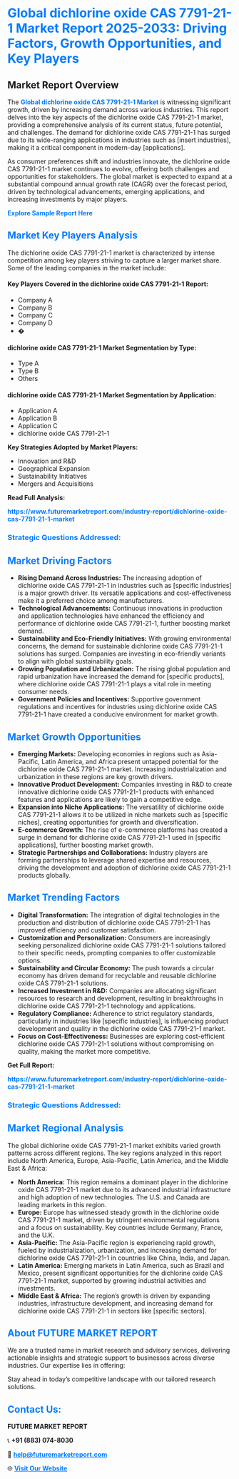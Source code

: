 <h1 style="color: #007BFF;">Global dichlorine oxide CAS 7791-21-1 Market Report 2025-2033: Driving Factors, Growth Opportunities, and Key Players</h1>

<section id="overview">
<h2>Market Report Overview</h2>
<p>The <a href="https://www.futuremarketreport.com/industry-report/dichlorine-oxide-cas-7791-21-1-market" style="color: #007BFF; text-decoration: none;"><strong>Global dichlorine oxide CAS 7791-21-1 Market</strong></a> is witnessing significant growth, driven by increasing demand across various industries. This report delves into the key aspects of the dichlorine oxide CAS 7791-21-1 market, providing a comprehensive analysis of its current status, future potential, and challenges. The demand for dichlorine oxide CAS 7791-21-1 has surged due to its wide-ranging applications in industries such as [insert industries], making it a critical component in modern-day [applications].</p>
<p>As consumer preferences shift and industries innovate, the dichlorine oxide CAS 7791-21-1 market continues to evolve, offering both challenges and opportunities for stakeholders. The global market is expected to expand at a substantial compound annual growth rate (CAGR) over the forecast period, driven by technological advancements, emerging applications, and increasing investments by major players.</p>
</section>

<section id="overview">
<p><a href="https://www.futuremarketreport.com/request-sample/reportId=119875" style="color: #007BFF; text-decoration: none;"><strong>Explore Sample Report Here</strong></a></p>
</section>

<section id="key-players">
<h2 style="color: #007BFF;">Market Key Players Analysis</h2>
<p>The dichlorine oxide CAS 7791-21-1 market is characterized by intense competition among key players striving to capture a larger market share. Some of the leading companies in the market include:</p>
<h4>Key Players Covered in the dichlorine oxide CAS 7791-21-1 Report:</h4>
<ul><li>Company A</li><li>Company B</li><li>Company C</li><li>Company D</li><li>�</li></ul>
<h4>dichlorine oxide CAS 7791-21-1 Market Segmentation by Type:</h4>
<ul><li>Type A</li><li>Type B</li><li>Others</li></ul>

<h4>dichlorine oxide CAS 7791-21-1 Market Segmentation by Application:</h4>
<ul><li>Application A</li><li>Application B</li><li>Application C</li><li>dichlorine oxide CAS 7791-21-1</li></ul>
<p><strong>Key Strategies Adopted by Market Players:</strong></p>
<ul>
<li>Innovation and R&D</li>
<li>Geographical Expansion</li>
<li>Sustainability Initiatives</li>
<li>Mergers and Acquisitions</li>
</ul>
</section>

<section>
<p><strong>Read Full Analysis: </strong></p><a href="https://www.futuremarketreport.com/industry-report/dichlorine-oxide-cas-7791-21-1-market" style="color: #007BFF; text-decoration: none;"><strong>https://www.futuremarketreport.com/industry-report/dichlorine-oxide-cas-7791-21-1-market</strong></a>
<h3 style="color: #007BFF;">Strategic Questions Addressed:</h3>
</section>

<section id="driving-factors">
<h2 style="color: #007BFF;">Market Driving Factors</h2>
<ul>
<li><strong>Rising Demand Across Industries:</strong> The increasing adoption of dichlorine oxide CAS 7791-21-1 in industries such as [specific industries] is a major growth driver. Its versatile applications and cost-effectiveness make it a preferred choice among manufacturers.</li>
<li><strong>Technological Advancements:</strong> Continuous innovations in production and application technologies have enhanced the efficiency and performance of dichlorine oxide CAS 7791-21-1, further boosting market demand.</li>
<li><strong>Sustainability and Eco-Friendly Initiatives:</strong> With growing environmental concerns, the demand for sustainable dichlorine oxide CAS 7791-21-1 solutions has surged. Companies are investing in eco-friendly variants to align with global sustainability goals.</li>
<li><strong>Growing Population and Urbanization:</strong> The rising global population and rapid urbanization have increased the demand for [specific products], where dichlorine oxide CAS 7791-21-1 plays a vital role in meeting consumer needs.</li>
<li><strong>Government Policies and Incentives:</strong> Supportive government regulations and incentives for industries using dichlorine oxide CAS 7791-21-1 have created a conducive environment for market growth.</li>
</ul>
</section>

<section id="growth-opportunities">
<h2 style="color: #007BFF;">Market Growth Opportunities</h2>
<ul>
<li><strong>Emerging Markets:</strong> Developing economies in regions such as Asia-Pacific, Latin America, and Africa present untapped potential for the dichlorine oxide CAS 7791-21-1 market. Increasing industrialization and urbanization in these regions are key growth drivers.</li>
<li><strong>Innovative Product Development:</strong> Companies investing in R&D to create innovative dichlorine oxide CAS 7791-21-1 products with enhanced features and applications are likely to gain a competitive edge.</li>
<li><strong>Expansion into Niche Applications:</strong> The versatility of dichlorine oxide CAS 7791-21-1 allows it to be utilized in niche markets such as [specific niches], creating opportunities for growth and diversification.</li>
<li><strong>E-commerce Growth:</strong> The rise of e-commerce platforms has created a surge in demand for dichlorine oxide CAS 7791-21-1 used in [specific applications], further boosting market growth.</li>
<li><strong>Strategic Partnerships and Collaborations:</strong> Industry players are forming partnerships to leverage shared expertise and resources, driving the development and adoption of dichlorine oxide CAS 7791-21-1 products globally.</li>
</ul>
</section>

<section id="trending-factors">
<h2 style="color: #007BFF;">Market Trending Factors</h2>
<ul>
<li><strong>Digital Transformation:</strong> The integration of digital technologies in the production and distribution of dichlorine oxide CAS 7791-21-1 has improved efficiency and customer satisfaction.</li>
<li><strong>Customization and Personalization:</strong> Consumers are increasingly seeking personalized dichlorine oxide CAS 7791-21-1 solutions tailored to their specific needs, prompting companies to offer customizable options.</li>
<li><strong>Sustainability and Circular Economy:</strong> The push towards a circular economy has driven demand for recyclable and reusable dichlorine oxide CAS 7791-21-1 solutions.</li>
<li><strong>Increased Investment in R&D:</strong> Companies are allocating significant resources to research and development, resulting in breakthroughs in dichlorine oxide CAS 7791-21-1 technology and applications.</li>
<li><strong>Regulatory Compliance:</strong> Adherence to strict regulatory standards, particularly in industries like [specific industries], is influencing product development and quality in the dichlorine oxide CAS 7791-21-1 market.</li>
<li><strong>Focus on Cost-Effectiveness:</strong> Businesses are exploring cost-efficient dichlorine oxide CAS 7791-21-1 solutions without compromising on quality, making the market more competitive.</li>
</ul>
</section>

<section>
<p><strong>Get Full Report: </strong></p><a href="https://www.futuremarketreport.com/industry-report/dichlorine-oxide-cas-7791-21-1-market" style="color: #007BFF; text-decoration: none;"><strong>https://www.futuremarketreport.com/industry-report/dichlorine-oxide-cas-7791-21-1-market</strong></a>
<h3 style="color: #007BFF;">Strategic Questions Addressed:</h3>
</section>


<section id="regional-analysis">
<h2 style="color: #007BFF;">Market Regional Analysis</h2>
<p>The global dichlorine oxide CAS 7791-21-1 market exhibits varied growth patterns across different regions. The key regions analyzed in this report include North America, Europe, Asia-Pacific, Latin America, and the Middle East & Africa:</p>
<ul>
<li><strong>North America:</strong> This region remains a dominant player in the dichlorine oxide CAS 7791-21-1 market due to its advanced industrial infrastructure and high adoption of new technologies. The U.S. and Canada are leading markets in this region.</li>
<li><strong>Europe:</strong> Europe has witnessed steady growth in the dichlorine oxide CAS 7791-21-1 market, driven by stringent environmental regulations and a focus on sustainability. Key countries include Germany, France, and the U.K.</li>
<li><strong>Asia-Pacific:</strong> The Asia-Pacific region is experiencing rapid growth, fueled by industrialization, urbanization, and increasing demand for dichlorine oxide CAS 7791-21-1 in countries like China, India, and Japan.</li>
<li><strong>Latin America:</strong> Emerging markets in Latin America, such as Brazil and Mexico, present significant opportunities for the dichlorine oxide CAS 7791-21-1 market, supported by growing industrial activities and investments.</li>
<li><strong>Middle East & Africa:</strong> The region’s growth is driven by expanding industries, infrastructure development, and increasing demand for dichlorine oxide CAS 7791-21-1 in sectors like [specific sectors].</li>
</ul>
</section>

<footer>
<h2 style="color: #007BFF;">About FUTURE MARKET REPORT</h2>
<p>We are a trusted name in market research and advisory services, delivering actionable insights and strategic support to businesses across diverse industries. Our expertise lies in offering:</p>

<p>Stay ahead in today’s competitive landscape with our tailored research solutions.</p>

<h2 style="color: #007BFF;">Contact Us:</h2>
<p><strong>FUTURE MARKET REPORT</strong></p>
<p>📞 <strong>+91 (883) 074-8030</strong></p>
<p>📧 <strong><a href="mailto:help@futuremarketreport.com" style="color: #007BFF;">help@futuremarketreport.com</a></strong></p>
<p>🌐 <strong><a href="https://www.futuremarketreport.com/" style="color: #007BFF;">Visit Our Website</a></strong></p>
</footer>